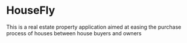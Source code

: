 # HouseFly

This is a real estate property application aimed at easing the purchase process of houses between house buyers and owners
